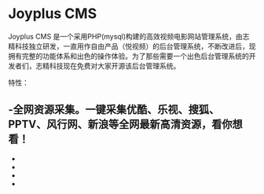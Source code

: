 Joyplus CMS
================
Joyplus CMS 是一个采用PHP(mysql)构建的高效视频电影网站管理系统，由志精科技独立研发，一直用作自由产品（悦视频）的后台管理系统，不断改进后，现拥有完整的功能体系和出色的操作体验。为了那些需要一个出色后台管理系统的开发者们，志精科技现在免费对大家开源该后台管理系统。

特性：

-全网资源采集。一键采集优酷、乐视、搜狐、PPTV、风行网、新浪等全网最新高清资源，看你想看！
-
-
-
-
-
